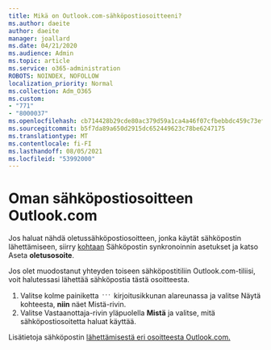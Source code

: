 ```yaml
---
title: Mikä on Outlook.com-sähköpostiosoitteeni?
ms.author: daeite
author: daeite
manager: joallard
ms.date: 04/21/2020
ms.audience: Admin
ms.topic: article
ms.service: o365-administration
ROBOTS: NOINDEX, NOFOLLOW
localization_priority: Normal
ms.collection: Adm_O365
ms.custom:
- "771"
- "8000037"
ms.openlocfilehash: cb714428b29cde80ac379d59a1ca4a46f07cfbebbdc459c73ef100b7a17a72b7
ms.sourcegitcommit: b5f7da89a650d2915dc652449623c78be6247175
ms.translationtype: MT
ms.contentlocale: fi-FI
ms.lasthandoff: 08/05/2021
ms.locfileid: "53992000"
---
```

# <a name="see-your-own-outlookcom-email-address"></a>Oman sähköpostiosoitteen Outlook.com

Jos haluat nähdä oletussähköpostiosoitteen, jonka käytät sähköpostin lähettämiseen, siirry [kohtaan](https://outlook.live.com/mail/options/mail/accounts) Sähköpostin synkronoinnin asetukset ja katso Aseta **oletusosoite**.

Jos olet muodostanut yhteyden toiseen sähköpostitiliin Outlook.com-tiliisi, voit halutessasi lähettää sähköpostia tästä osoitteesta.

1. Valitse kolme painiketta <img src='data:image/png;base64,iVBORw0KGgoAAAANSUhEUgAAABYAAAAPCAYAAADgbT9oAAAACXBIWXMAAA7EAAAOxAGVKw4bAAAAB3RJTUUH4wYLFhkF94QzeAAAAAd0RVh0QXV0aG9yAKmuzEgAAAAMdEVYdERlc2NyaXB0aW9uABMJISMAAAAKdEVYdENvcHlyaWdodACsD8w6AAAADnRFWHRDcmVhdGlvbiB0aW1lADX3DwkAAAAJdEVYdFNvZnR3YXJlAF1w/zoAAAALdEVYdERpc2NsYWltZXIAt8C0jwAAAAh0RVh0V2FybmluZwDAG+aHAAAAB3RFWHRTb3VyY2UA9f+D6wAAAAh0RVh0Q29tbWVudAD2zJa/AAAABnRFWHRUaXRsZQCo7tInAAAAL0lEQVQ4jWP8////fwYaACZaGDpq8HAzuKGhnqGhoR5DIaniNHMx42gGGTUYAwAAw6QRD6XFR1wAAAAASUVORK5CYII=' />
 kirjoitusikkunan alareunassa ja valitse Näytä kohteesta, **niin** näet Mistä-rivin.
2. Valitse Vastaanottaja-rivin yläpuolella **Mistä** ja valitse, mitä sähköpostiosoitetta haluat käyttää.

Lisätietoja sähköpostin [lähettämisestä eri osoitteesta Outlook.com.](https://support.office.com/article/ccba89cb-141c-4a36-8c56-6d16a8556d2e?wt.mc_id=Office_Outlook_com_Alchemy)